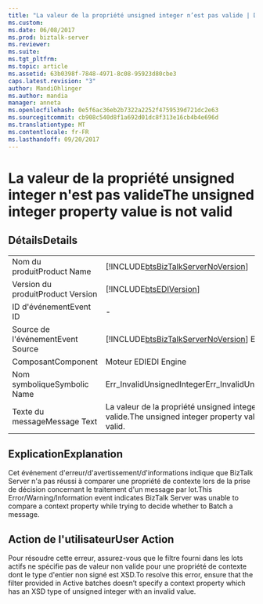 ```yaml
---
title: "La valeur de la propriété unsigned integer n’est pas valide | Documents Microsoft"
ms.custom: 
ms.date: 06/08/2017
ms.prod: biztalk-server
ms.reviewer: 
ms.suite: 
ms.tgt_pltfrm: 
ms.topic: article
ms.assetid: 63b0398f-7848-4971-8c08-95923d80cbe3
caps.latest.revision: "3"
author: MandiOhlinger
ms.author: mandia
manager: anneta
ms.openlocfilehash: 0e5f6ac36eb2b7322a2252f4759539d721dc2e63
ms.sourcegitcommit: cb908c540d8f1a692d01dc8f313e16cb4b4e696d
ms.translationtype: MT
ms.contentlocale: fr-FR
ms.lasthandoff: 09/20/2017
---
```

# <a name="the-unsigned-integer-property-value-is-not-valid"></a><span data-ttu-id="eac5a-102">La valeur de la propriété unsigned integer n'est pas valide</span><span class="sxs-lookup"><span data-stu-id="eac5a-102">The unsigned integer property value is not valid</span></span>
## <a name="details"></a><span data-ttu-id="eac5a-103">Détails</span><span class="sxs-lookup"><span data-stu-id="eac5a-103">Details</span></span>  
  
|||  
|-|-|  
|<span data-ttu-id="eac5a-104">Nom du produit</span><span class="sxs-lookup"><span data-stu-id="eac5a-104">Product Name</span></span>|[!INCLUDE[btsBizTalkServerNoVersion](../includes/btsbiztalkservernoversion-md.md)]|  
|<span data-ttu-id="eac5a-105">Version du produit</span><span class="sxs-lookup"><span data-stu-id="eac5a-105">Product Version</span></span>|[!INCLUDE[btsEDIVersion](../includes/btsediversion-md.md)]|  
|<span data-ttu-id="eac5a-106">ID d'événement</span><span class="sxs-lookup"><span data-stu-id="eac5a-106">Event ID</span></span>|-|  
|<span data-ttu-id="eac5a-107">Source de l'événement</span><span class="sxs-lookup"><span data-stu-id="eac5a-107">Event Source</span></span>|[!INCLUDE[btsBizTalkServerNoVersion](../includes/btsbiztalkservernoversion-md.md)]<span data-ttu-id="eac5a-108"> EDI</span><span class="sxs-lookup"><span data-stu-id="eac5a-108"> EDI</span></span>|  
|<span data-ttu-id="eac5a-109">Composant</span><span class="sxs-lookup"><span data-stu-id="eac5a-109">Component</span></span>|<span data-ttu-id="eac5a-110">Moteur EDI</span><span class="sxs-lookup"><span data-stu-id="eac5a-110">EDI Engine</span></span>|  
|<span data-ttu-id="eac5a-111">Nom symbolique</span><span class="sxs-lookup"><span data-stu-id="eac5a-111">Symbolic Name</span></span>|<span data-ttu-id="eac5a-112">Err_InvalidUnsignedInteger</span><span class="sxs-lookup"><span data-stu-id="eac5a-112">Err_InvalidUnsignedInteger</span></span>|  
|<span data-ttu-id="eac5a-113">Texte du message</span><span class="sxs-lookup"><span data-stu-id="eac5a-113">Message Text</span></span>|<span data-ttu-id="eac5a-114">La valeur de la propriété unsigned integer n'est pas valide.</span><span class="sxs-lookup"><span data-stu-id="eac5a-114">The unsigned integer property value is not valid.</span></span>|  
  
## <a name="explanation"></a><span data-ttu-id="eac5a-115">Explication</span><span class="sxs-lookup"><span data-stu-id="eac5a-115">Explanation</span></span>  
 <span data-ttu-id="eac5a-116">Cet événement d'erreur/d'avertissement/d'informations indique que BizTalk Server n'a pas réussi à comparer une propriété de contexte lors de la prise de décision concernant le traitement d'un message par lot.</span><span class="sxs-lookup"><span data-stu-id="eac5a-116">This Error/Warning/Information event indicates BizTalk Server was unable to compare a context property while trying to decide whether to Batch a message.</span></span>  
  
## <a name="user-action"></a><span data-ttu-id="eac5a-117">Action de l'utilisateur</span><span class="sxs-lookup"><span data-stu-id="eac5a-117">User Action</span></span>  
 <span data-ttu-id="eac5a-118">Pour résoudre cette erreur, assurez-vous que le filtre fourni dans les lots actifs ne spécifie pas de valeur non valide pour une propriété de contexte dont le type d'entier non signé est XSD.</span><span class="sxs-lookup"><span data-stu-id="eac5a-118">To resolve this error, ensure that the filter provided in Active batches doesn’t specify a context property which has an XSD type of unsigned integer with an invalid value.</span></span>